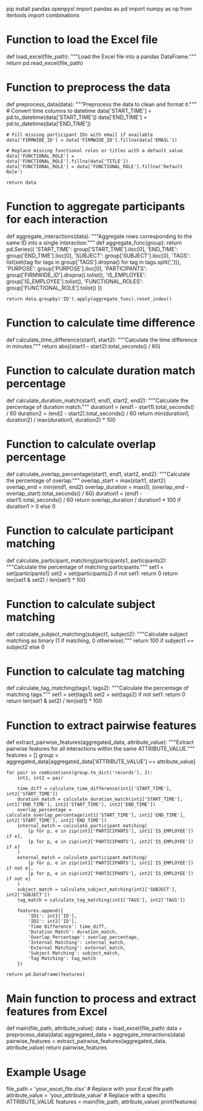 pip install pandas openpyxl
import pandas as pd
import numpy as np
from itertools import combinations

# Function to load the Excel file
def load_excel(file_path):
    """Load the Excel file into a pandas DataFrame."""
    return pd.read_excel(file_path)

# Function to preprocess the data
def preprocess_data(data):
    """Preprocess the data to clean and format it."""
    # Convert time columns to datetime
    data['START_TIME'] = pd.to_datetime(data['START_TIME'])
    data['END_TIME'] = pd.to_datetime(data['END_TIME'])

    # Fill missing participant IDs with email if available
    data['FIRMWIDE_ID'] = data['FIRMWIDE_ID'].fillna(data['EMAIL'])
    
    # Replace missing functional roles or titles with a default value
    data['FUNCTIONAL_ROLE'] = data['FUNCTIONAL_ROLE'].fillna(data['TITLE'])
    data['FUNCTIONAL_ROLE'] = data['FUNCTIONAL_ROLE'].fillna('Default Role')
    
    return data

# Function to aggregate participants for each interaction
def aggregate_interactions(data):
    """Aggregate rows corresponding to the same ID into a single interaction."""
    def aggregate_func(group):
        return pd.Series({
            'START_TIME': group['START_TIME'].iloc[0],
            'END_TIME': group['END_TIME'].iloc[0],
            'SUBJECT': group['SUBJECT'].iloc[0],
            'TAGS': list(set(tag for tags in group['TAGS'].dropna() for tag in tags.split(','))),
            'PURPOSE': group['PURPOSE'].iloc[0],
            'PARTICIPANTS': group['FIRMWIDE_ID'].dropna().tolist(),
            'IS_EMPLOYEE': group['IS_EMPLOYEE'].tolist(),
            'FUNCTIONAL_ROLES': group['FUNCTIONAL_ROLE'].tolist()
        })
    
    return data.groupby('ID').apply(aggregate_func).reset_index()

# Function to calculate time difference
def calculate_time_difference(start1, start2):
    """Calculate the time difference in minutes."""
    return abs((start1 - start2).total_seconds() / 60)

# Function to calculate duration match percentage
def calculate_duration_match(start1, end1, start2, end2):
    """Calculate the percentage of duration match."""
    duration1 = (end1 - start1).total_seconds() / 60
    duration2 = (end2 - start2).total_seconds() / 60
    return min(duration1, duration2) / max(duration1, duration2) * 100

# Function to calculate overlap percentage
def calculate_overlap_percentage(start1, end1, start2, end2):
    """Calculate the percentage of overlap."""
    overlap_start = max(start1, start2)
    overlap_end = min(end1, end2)
    overlap_duration = max(0, (overlap_end - overlap_start).total_seconds() / 60)
    duration1 = (end1 - start1).total_seconds() / 60
    return overlap_duration / duration1 * 100 if duration1 > 0 else 0

# Function to calculate participant matching
def calculate_participant_matching(participants1, participants2):
    """Calculate the percentage of matching participants."""
    set1 = set(participants1)
    set2 = set(participants2)
    if not set1:
        return 0
    return len(set1 & set2) / len(set1) * 100

# Function to calculate subject matching
def calculate_subject_matching(subject1, subject2):
    """Calculate subject matching as binary (1 if matching, 0 otherwise)."""
    return 100 if subject1 == subject2 else 0

# Function to calculate tag matching
def calculate_tag_matching(tags1, tags2):
    """Calculate the percentage of matching tags."""
    set1 = set(tags1)
    set2 = set(tags2)
    if not set1:
        return 0
    return len(set1 & set2) / len(set1) * 100

# Function to extract pairwise features
def extract_pairwise_features(aggregated_data, attribute_value):
    """Extract pairwise features for all interactions within the same ATTRIBUTE_VALUE."""
    features = []
    group = aggregated_data[aggregated_data['ATTRIBUTE_VALUE'] == attribute_value]
    
    for pair in combinations(group.to_dict('records'), 2):
        int1, int2 = pair
        
        time_diff = calculate_time_difference(int1['START_TIME'], int2['START_TIME'])
        duration_match = calculate_duration_match(int1['START_TIME'], int1['END_TIME'], int2['START_TIME'], int2['END_TIME'])
        overlap_percentage = calculate_overlap_percentage(int1['START_TIME'], int1['END_TIME'], int2['START_TIME'], int2['END_TIME'])
        internal_match = calculate_participant_matching(
            [p for p, e in zip(int1['PARTICIPANTS'], int1['IS_EMPLOYEE']) if e],
            [p for p, e in zip(int2['PARTICIPANTS'], int2['IS_EMPLOYEE']) if e]
        )
        external_match = calculate_participant_matching(
            [p for p, e in zip(int1['PARTICIPANTS'], int1['IS_EMPLOYEE']) if not e],
            [p for p, e in zip(int2['PARTICIPANTS'], int2['IS_EMPLOYEE']) if not e]
        )
        subject_match = calculate_subject_matching(int1['SUBJECT'], int2['SUBJECT'])
        tag_match = calculate_tag_matching(int1['TAGS'], int2['TAGS'])
        
        features.append({
            'ID1': int1['ID'],
            'ID2': int2['ID'],
            'Time Difference': time_diff,
            'Duration Match': duration_match,
            'Overlap Percentage': overlap_percentage,
            'Internal Matching': internal_match,
            'External Matching': external_match,
            'Subject Matching': subject_match,
            'Tag Matching': tag_match
        })
    
    return pd.DataFrame(features)

# Main function to process and extract features from Excel
def main(file_path, attribute_value):
    data = load_excel(file_path)
    data = preprocess_data(data)
    aggregated_data = aggregate_interactions(data)
    pairwise_features = extract_pairwise_features(aggregated_data, attribute_value)
    return pairwise_features

# Example Usage
file_path = 'your_excel_file.xlsx'  # Replace with your Excel file path
attribute_value = 'your_attribute_value'  # Replace with a specific ATTRIBUTE_VALUE
features = main(file_path, attribute_value)
print(features)
